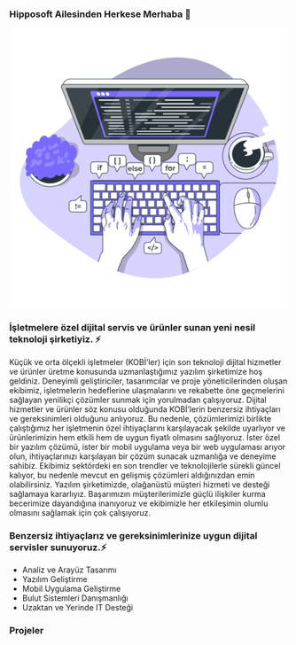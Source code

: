 ### Hipposoft Ailesinden Herkese Merhaba 👋
<img src="https://github.com/hipposoftsoftware/hipposoftsoftware/blob/main/assets/Code-typing-bro-1024x1024.png" width="auto">

### İşletmelere özel dijital servis ve ürünler sunan yeni nesil teknoloji şirketiyiz. ⚡
Küçük ve orta ölçekli işletmeler (KOBİ’ler) için son teknoloji dijital hizmetler ve ürünler üretme konusunda uzmanlaştığımız yazılım şirketimize hoş geldiniz. Deneyimli geliştiriciler, tasarımcılar ve proje yöneticilerinden oluşan ekibimiz, işletmelerin hedeflerine ulaşmalarını ve rekabette öne geçmelerini sağlayan yenilikçi çözümler sunmak için yorulmadan çalışıyoruz. Dijital hizmetler ve ürünler söz konusu olduğunda KOBİ’lerin benzersiz ihtiyaçları ve gereksinimleri olduğunu anlıyoruz. Bu nedenle, çözümlerimizi birlikte çalıştığımız her işletmenin özel ihtiyaçlarını karşılayacak şekilde uyarlıyor ve ürünlerimizin hem etkili hem de uygun fiyatlı olmasını sağlıyoruz. İster özel bir yazılım çözümü, ister bir mobil uygulama veya bir web uygulaması arıyor olun, ihtiyaçlarınızı karşılayan bir çözüm sunacak uzmanlığa ve deneyime sahibiz. Ekibimiz sektördeki en son trendler ve teknolojilerle sürekli güncel kalıyor, bu nedenle mevcut en gelişmiş çözümleri aldığınızdan emin olabilirsiniz. Yazılım şirketimizde, olağanüstü müşteri hizmeti ve desteği sağlamaya kararlıyız. Başarımızın müşterilerimizle güçlü ilişkiler kurma becerimize dayandığına inanıyoruz ve ekibimizle her etkileşimin olumlu olmasını sağlamak için çok çalışıyoruz.

### Benzersiz ihtiyaçlarız ve gereksinimlerinize uygun dijital servisler sunuyoruz.⚡
- Analiz ve Arayüz Tasarımı
- Yazılım Geliştirme
- Mobil Uygulama Geliştirme
- Bulut Sistemleri Danışmanlığı
- Uzaktan ve Yerinde IT Desteği

### Projeler


 
<!-- [![](https://github.com/hipposoftsoftware/hipposoftsoftware/blob/main/assets/ofixweb.jpg)](https://www.ofix.com) [![](https://github.com/hipposoftsoftware/hipposoftsoftware/blob/main/assets/hrplan.jpg)](https://www.hrplan.net) [![](https://github.com/hipposoftsoftware/hipposoftsoftware/blob/main/assets/ofix-app.jpg)]() -->

<!--
**hipposoftsoftware/hipposoftsoftware** is a ✨ _special_ ✨ repository because its `README.md` (this file) appears on your GitHub profile.

Here are some ideas to get you started:

- 🔭 I’m currently working on ...
- 🌱 I’m currently learning ...
- 👯 I’m looking to collaborate on ...
- 🤔 I’m looking for help with ...
- 💬 Ask me about ...
- 📫 How to reach me: ...
- 😄 Pronouns: ...
- ⚡ Fun fact: ...


## Geri Bildirim

Herhangi bir geri bildiriminiz varsa, lütfen fake@fake.com adresinden bize ulaşın.

  
-->
